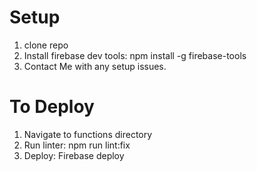 # Setup
1. clone repo
2. Install firebase dev tools: npm install -g firebase-tools
3. Contact Me with any setup issues. 

# To Deploy
1. Navigate to functions directory
2. Run linter: npm run lint:fix
3. Deploy: Firebase deploy
